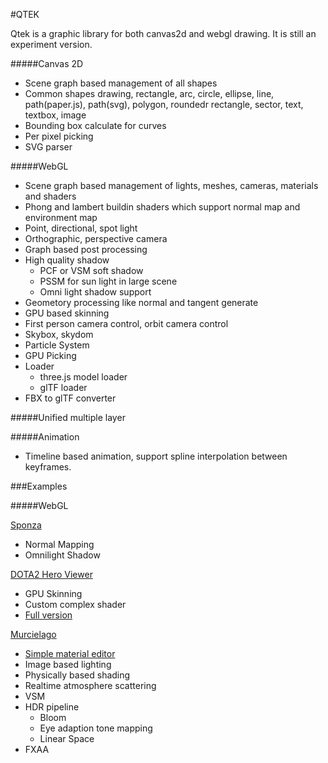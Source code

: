 #QTEK

Qtek is a graphic library for both canvas2d and webgl drawing. It is still an experiment version.

#####Canvas 2D
+ Scene graph based management of all shapes
+ Common shapes drawing, rectangle, arc, circle, ellipse, line, path(paper.js), path(svg), polygon, roundedr rectangle, sector, text, textbox, image
+ Bounding box calculate for curves
+ Per pixel picking
+ SVG parser

#####WebGL 

+ Scene graph based management of lights, meshes, cameras, materials and shaders
+ Phong and lambert buildin shaders which support normal map and environment map
+ Point, directional, spot light
+ Orthographic, perspective camera
+ Graph based post processing
+ High quality shadow
    + PCF or VSM soft shadow
    + PSSM for sun light in large scene
    + Omni light shadow support
+ Geometory processing like normal and tangent generate
+ GPU based skinning
+ First person camera control, orbit camera control
+ Skybox, skydom
+ Particle System
+ GPU Picking
+ Loader
	+ three.js model loader
	+ glTF loader
+ FBX to glTF converter

#####Unified multiple layer

#####Animation
+ Timeline based animation, support spline interpolation between keyframes.

###Examples


#####WebGL

[Sponza](http://pissang.github.io/qtek/sponza/)

+ Normal Mapping
+ Omnilight Shadow 

[DOTA2 Hero Viewer](http://pissang.github.io/qtek/dota2hero/)

+ GPU Skinning
+ Custom complex shader
+ [Full version](https://github.com/pissang/dota2hero)

[Murcielago](http://pissang.github.io/qtek/murcielago)
+ [Simple material editor](http://pissang.github.io/qtek/murcielago/editor.html)
+ Image based lighting
+ Physically based shading
+ Realtime atmosphere scattering
+ VSM
+ HDR pipeline
    + Bloom
    + Eye adaption tone mapping
    + Linear Space
+ FXAA